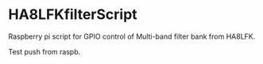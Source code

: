 # HA8LFKfilterScript
Raspberry pi script for GPIO control of Multi-band filter bank from HA8LFK.

Test push from raspb.

